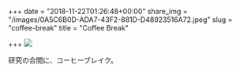 +++
date = "2018-11-22T01:26:48+00:00"
share_img = "/images/0A5C6B0D-ADA7-43F2-881D-D48923516A72.jpeg"
slug = "coffee-break"
title = "Coffee Break"

+++
![](/images/0A5C6B0D-ADA7-43F2-881D-D48923516A72.jpeg)

研究の合間に、コーヒーブレイク。